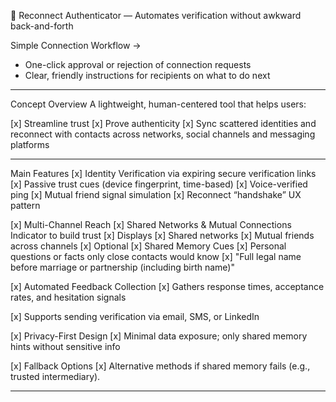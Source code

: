 🤝 Reconnect Authenticator — Automates verification without awkward back-and-forth

Simple Connection Workflow →

- One-click approval or rejection of connection requests
- Clear, friendly instructions for recipients on what to do next

---

Concept Overview
A lightweight, human-centered tool that helps users:

[x] Streamline trust 
[x] Prove authenticity
[x] Sync scattered identities and reconnect with contacts across networks, social channels and messaging platforms

---

Main Features
[x] Identity Verification via expiring secure verification links
    [x] Passive trust cues (device fingerprint, time-based)
    [x] Voice-verified ping
    [x] Mutual friend signal simulation
    [x] Reconnect “handshake” UX pattern

[x] Multi-Channel Reach
    [x] Shared Networks & Mutual Connections Indicator to build trust
    [x] Displays
        [x] Shared networks 
        [x] Mutual friends across channels
    [x] Optional 
        [x] Shared Memory Cues
        [x] Personal questions or facts only close contacts would know
        [x] "Full legal name before marriage or partnership (including birth name)"

[x] Automated Feedback Collection
    [x] Gathers response times, acceptance rates, and hesitation signals
  
[x] Supports sending verification via email, SMS, or LinkedIn

[x] Privacy-First Design
    [x] Minimal data exposure; only shared memory hints without sensitive info

[x] Fallback Options
    [x] Alternative methods if shared memory fails (e.g., trusted intermediary).

---